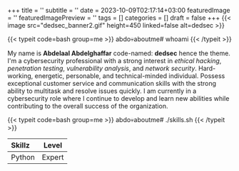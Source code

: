 +++
title = ''
subtitle = ''
date = 2023-10-09T02:17:14+03:00
featuredImage = ''
featuredImagePreview = ''
tags = []
categories = []
draft = false
+++
{{< image src="dedsec_banner2.gif" height=450 linked=false alt=dedsec >}}

{{< typeit code=bash group=me >}}
abdo💀aboutme# whoami 
{{< /typeit >}}

My name is **Abdelaal Abdelghaffar** code-named: **dedsec** hence the theme. I'm a cybersecurity professional with a strong interest in *ethical hacking*, *penetration testing*, *vulnerability analysis*, and *network security*. Hard-working, energetic, personable, and technical-minded individual. Possess exceptional customer service and communication skills with the strong ability to multitask and resolve issues quickly. I am currently in a cybersecurity role where I continue to develop and learn new abilities while contributing to the overall success of the organization.

{{< typeit code=bash group=me >}}
abdo💀aboutme# ./skills.sh 
{{< /typeit >}}

|Skillz|Level|
|:------|:-----:|
|Python|Expert|
